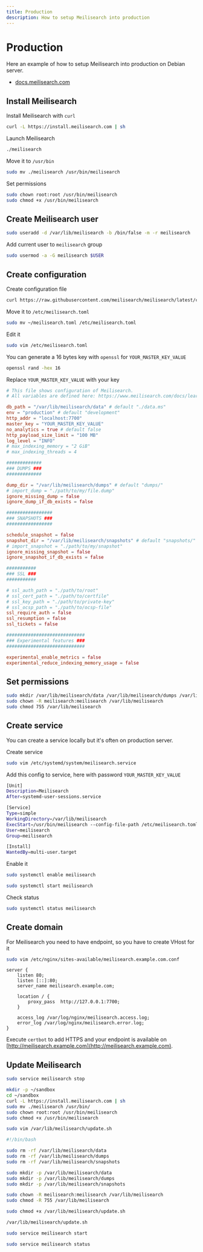 ```yaml
---
title: Production
description: How to setup Meilisearch into production
---
```


# Production

Here an example of how to setup Meilisearch into production on Debian server.

- [docs.meilisearch.com](https://docs.meilisearch.com/learn/cookbooks/running_production.html)

## Install Meilisearch

Install Meilisearch with `curl`

```bash
curl -L https://install.meilisearch.com | sh
```

Launch Meilisearch

```bash
./meilisearch
```

Move it to `/usr/bin`

```bash
sudo mv ./meilisearch /usr/bin/meilisearch
```

Set permissions

```bash
sudo chown root:root /usr/bin/meilisearch
sudo chmod +x /usr/bin/meilisearch
```

## Create Meilisearch user

```bash
sudo useradd -d /var/lib/meilisearch -b /bin/false -m -r meilisearch
```

Add current user to `meilisearch` group

```bash
sudo usermod -a -G meilisearch $USER
```

## Create configuration

Create configuration file

```bash
curl https://raw.githubusercontent.com/meilisearch/meilisearch/latest/config.toml > ~/meilisearch.toml
```

Move it to `/etc/meilisearch.toml`

```bash
sudo mv ~/meilisearch.toml /etc/meilisearch.toml
```

Edit it

```bash
sudo vim /etc/meilisearch.toml
```

You can generate a 16 bytes key with `openssl` for `YOUR_MASTER_KEY_VALUE`

```bash
openssl rand -hex 16
```

Replace `YOUR_MASTER_KEY_VALUE` with your key

```toml title="/etc/meilisearch.toml"
# This file shows configuration of Meilisearch.
# All variables are defined here: https://www.meilisearch.com/docs/learn/configuration/instance_options#environment-variables

db_path = "/var/lib/meilisearch/data" # default "./data.ms"
env = "production" # default "development"
http_addr = "localhost:7700"
master_key = "YOUR_MASTER_KEY_VALUE"
no_analytics = true # default false
http_payload_size_limit = "100 MB"
log_level = "INFO"
# max_indexing_memory = "2 GiB"
# max_indexing_threads = 4

#############
### DUMPS ###
#############

dump_dir = "/var/lib/meilisearch/dumps" # default "dumps/"
# import_dump = "./path/to/my/file.dump"
ignore_missing_dump = false
ignore_dump_if_db_exists = false

#################
### SNAPSHOTS ###
#################

schedule_snapshot = false
snapshot_dir = "/var/lib/meilisearch/snapshots" # default "snapshots/"
# import_snapshot = "./path/to/my/snapshot"
ignore_missing_snapshot = false
ignore_snapshot_if_db_exists = false

###########
### SSL ###
###########

# ssl_auth_path = "./path/to/root"
# ssl_cert_path = "./path/to/certfile"
# ssl_key_path = "./path/to/private-key"
# ssl_ocsp_path = "./path/to/ocsp-file"
ssl_require_auth = false
ssl_resumption = false
ssl_tickets = false

#############################
### Experimental features ###
#############################

experimental_enable_metrics = false
experimental_reduce_indexing_memory_usage = false
```

## Set permissions

```bash
sudo mkdir /var/lib/meilisearch/data /var/lib/meilisearch/dumps /var/lib/meilisearch/snapshots
sudo chown -R meilisearch:meilisearch /var/lib/meilisearch
sudo chmod 755 /var/lib/meilisearch
```

## Create service

You can create a service locally but it's often on production server.

Create service

```bash
sudo vim /etc/systemd/system/meilisearch.service
```

Add this config to service, here with password `YOUR_MASTER_KEY_VALUE`

```bash title="/etc/systemd/system/meilisearch.service"
[Unit]
Description=Meilisearch
After=systemd-user-sessions.service

[Service]
Type=simple
WorkingDirectory=/var/lib/meilisearch
ExecStart=/usr/bin/meilisearch --config-file-path /etc/meilisearch.toml --env production --master-key YOUR_MASTER_KEY_VALUE
User=meilisearch
Group=meilisearch

[Install]
WantedBy=multi-user.target
```

Enable it

```bash
sudo systemctl enable meilisearch
```

```bash
sudo systemctl start meilisearch
```

Check status

```bash
sudo systemctl status meilisearch
```

## Create domain

For Meilisearch you need to have endpoint, so you have to create VHost for it

```bash
sudo vim /etc/nginx/sites-available/meilisearch.example.com.conf
```

```nginx [/etc/nginx/sites-available/meilisearch.example.com.conf]
server {
    listen 80;
    listen [::]:80;
    server_name meilisearch.example.com;

    location / {
        proxy_pass  http://127.0.0.1:7700;
    }

    access_log /var/log/nginx/meilisearch.access.log;
    error_log /var/log/nginx/meilisearch.error.log;
}
```

Execute `certbot` to add HTTPS and your endpoint is available on [http://meilisearch.example.com](http://meilisearch.example.com).

## Update Meilisearch

```bash
sudo service meilisearch stop
```

```bash
mkdir -p ~/sandbox
cd ~/sandbox
curl -L https://install.meilisearch.com | sh
sudo mv ./meilisearch /usr/bin/
sudo chown root:root /usr/bin/meilisearch
sudo chmod +x /usr/bin/meilisearch
```

```bash
sudo vim /var/lib/meilisearch/update.sh
```

```bash title="/var/lib/meilisearch/update.sh"
#!/bin/bash

sudo rm -rf /var/lib/meilisearch/data
sudo rm -rf /var/lib/meilisearch/dumps
sudo rm -rf /var/lib/meilisearch/snapshots

sudo mkdir -p /var/lib/meilisearch/data
sudo mkdir -p /var/lib/meilisearch/dumps
sudo mkdir -p /var/lib/meilisearch/snapshots

sudo chown -R meilisearch:meilisearch /var/lib/meilisearch
sudo chmod -R 755 /var/lib/meilisearch
```

```bash
sudo chmod +x /var/lib/meilisearch/update.sh
```

```bash
/var/lib/meilisearch/update.sh
```

```bash
sudo service meilisearch start
```

```bash
sudo service meilisearch status
```
